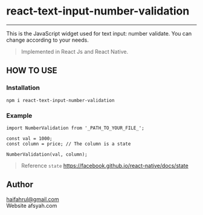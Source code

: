 # react-text-input-number-validation

---

This is the JavaScript widget used for text input: number validate.
You can change according to your needs.

> Implemented in React Js and React Native.

## HOW TO USE

### Installation

`npm i react-text-input-number-validation`

### Example

```JS
import NumberValidation from '_PATH_TO_YOUR_FILE_';

const val = 1000;
const column = price; // The column is a state

NumberValidation(val, column);
```

> Reference `state` https://facebook.github.io/react-native/docs/state

## Author

haifahrul@gmail.com <br>
Website afsyah.com
